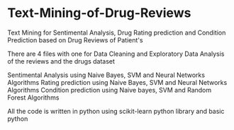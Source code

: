 # Text-Mining-of-Drug-Reviews
Text Mining for Sentimental Analysis, Drug Rating prediction and Condition Prediction based on Drug Reviews of Patient's

There are 4 files with one for Data Cleaning and Exploratory Data Analysis of the reviews and the drugs dataset

Sentimental Analysis using Naive Bayes, SVM and Neural Networks Algorithms 
Rating prediction using Naive Bayes, SVM and Neural Networks Algorithms
Condition prediction using Naive bayes, SVM and Random Forest Algorithms

All the code is written in python using scikit-learn python library and basic python
